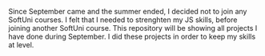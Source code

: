 Since September came and the summer ended, I decided not to join any SoftUni courses.
I felt that I needed to strenghten my JS skills, before joining another SoftUni course. 
This repository will be showing all projects I have done during September. I did these projects in order to keep my skills at level.
